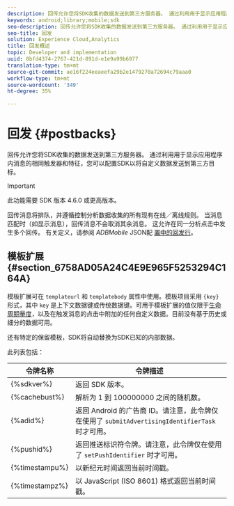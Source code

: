 ```yaml
---
description: 回传允许您将SDK收集的数据发送到第三方服务器。 通过利用用于显示应用程序内消息的相同触发器和特征，您可以配置SDK以将自定义数据发送到第三方目标。
keywords: android;library;mobile;sdk
seo-description: 回传允许您将SDK收集的数据发送到第三方服务器。 通过利用用于显示应用程序内消息的相同触发器和特征，您可以配置SDK以将自定义数据发送到第三方目标。
seo-title: 回发
solution: Experience Cloud,Analytics
title: 回发概述
topic: Developer and implementation
uuid: 8bfd4374-2767-421d-891d-e1e9a99b6977
translation-type: tm+mt
source-git-commit: ae16f224eeaeefa29b2e1479270a72694c79aaa0
workflow-type: tm+mt
source-wordcount: '349'
ht-degree: 35%

---
```



# 回发 {#postbacks}

回传允许您将SDK收集的数据发送到第三方服务器。 通过利用用于显示应用程序内消息的相同触发器和特征，您可以配置SDK以将自定义数据发送到第三方目标。

>[!IMPORTANT]
>
>此功能需要 SDK 版本 4.6.0 或更高版本。

回传消息将排队，并遵循控制分析数据收集的所有现有在线／离线规则。 当消息匹配时（如显示消息），回传消息不会取消其余消息。 这允许在同一分析点击中发生多个回传。 有关定义，请参阅 *ADBMobile* JSON配 [置中的回发行](/help/android/configuration/json-config/json-config.md)。

## 模板扩展 {#section_6758AD05A24C4E9E965F5253294C164A}

模板扩展可在 `templateurl` 和 `templatebody` 属性中使用。模板项目采用 `{key}` 形式，其中 `key` 是上下文数据键或传统数据键。可用于模板扩展的值仅限于[生命周期量度](/help/android/metrics.md)，以及在触发消息的点击中附加的任何自定义数据。目前没有基于历史或细分的数据可用。

还有特定的保留模板，SDK将自动替换为SDK已知的内部数据。

此列表包括：

| 令牌名称 | 令牌描述 |
|--- |--- |
| {%sdkver%} | 返回 SDK 版本。 |
| {%cachebust%} | 解析为 1 到 100000000 之间的随机数。 |
| {%adid%} | 返回 Android 的广告商 ID。请注意，此令牌仅在使用了 `submitAdvertisingIdentifierTask` 时才可用。 |
| {%pushid%} | 返回推送标识符令牌。请注意，此令牌仅在使用了 `setPushIdentifier` 时才可用。 |
| {%timestampu%} | 以新纪元时间返回当前时间戳。 |
| {%timestampz%} | 以 JavaScript (ISO 8601) 格式返回当前时间戳。 |